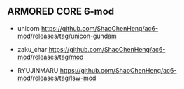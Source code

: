 
## ARMORED CORE 6-mod

- unicorn https://github.com/ShaoChenHeng/ac6-mod/releases/tag/unicon-gundam

- zaku_char https://github.com/ShaoChenHeng/ac6-mod/releases/tag/mod

- RYUJINMARU https://github.com/ShaoChenHeng/ac6-mod/releases/tag/lsw-mod
